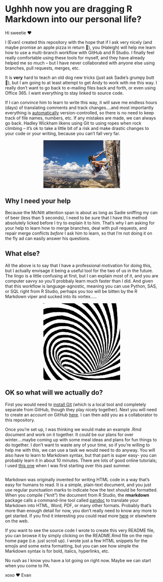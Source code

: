 Ughhh now you are dragging R Markdown into our personal life?
================

Hi sweetie ❤

I (Evan) created this repository with the hope that if I ask very nicely
(and maybe promise an apple pizza in return 🍕), you (Haleigh) will help
me learn how to use a multi-branch workflow with GitHub and R Studio. I
finally feel really comfortable using these tools for myself, and they
have already helped me so much – but I have never collaborated with
anyone else using branches, pull requests, merges, etc.

It is **very** hard to teach an old dog new tricks (just ask Sadie’s
grumpy butt 🐶), but I am going to at least attempt to get Andy to work
with me this way. I really don’t want to go back to e-mailing files back
and forth, or even using Office 365. I want everything to stay linked to
source code.

If I can convince him to learn to write this way, it will save me
endless hours (days) of translating comments and track changes….and most
importantly everything is <u>automatically</u> version-controlled, so
there is no need to keep track of file names, numbers, etc. If any
mistakes are made, we can always go back. Hadley Wickham likens using
Git to using ropes when rock climbing – it’s ok to take a little bit of
a risk and make drastic changes to your code or your writing, because
you can’t fall very far.

<img src="images/rock-climbing.jpg" width="50%" style="display: block; margin: auto;" />

## Why I need your help

Because the McNitt attention span is about as long as Sadie sniffing my
can of beer (less than 5 seconds), I need to be sure that I have this
method absolutely licked before I try to explain it to him. That’s why I
am asking for your help to learn how to merge branches, deal with pull
requests, and repair merge conflicts *before* I ask him to learn, so
that I’m not doing it on the fly ad can easily answer his questions.

## What else?

All the above is to say that I have a professional motivation for doing
this, but I actually envisage it being a useful tool for the two of us
in the future. The lingo is a little confusing at first, but I can
explain most of it, and you are computer savvy so you’ll probbaly learn
much faster than I did. And given that this workflow is
language-agnostic, meaning you can use Python, SAS, or SQL right from R
Studio, perhaps you too will be bitten by the R Markdown viper and
sucked into its vortex…..

<img src="images/animated_infinite_vortex.gif" width="50%" style="display: block; margin: auto;" />

## OK so what will we actually do?

First you would need to [install
Git](https://git-scm.com/book/en/v2/Getting-Started-Installing-Git/)
(which is a local tool and completely separate from GitHub, though they
play nicely together). Next you will need to create an account on GitHub
[here](https://github.com/join). I can then add you as a collaborator to
this repository.

Once you’re set up, I was thinking we would make an example .Rmd
document and work on it together. It could be our plans for over
winter….maybe coming up with some meal ideas and plans for fun things to
do together. I don’t want to waste any of your time, so if you’re
willing to help me with this, we can use a task we would need to do
anyway. You will also have to learn to Markdown syntax, but that part is
super easy- you can probably learn it in about 10 minutes. There are
lots of good online tutorials; I used [this
one](https://www.markdowntutorial.com/) when I was first starting over
this past summer.

## 

Markdown was originally invented for writing HTML code in a way that’s
easy for humans to read. It is a simple, plain-text document, and you
just use regular punctuation marks to indicate how the text should be
formatted. When you compile (“knit”) the document from R Studio, the
**rmarkdown** package calls a command-line tool called
[pandoc](https://pandoc.org/) to translate your Markdown into HTML,
Word, PDF, or many other formats. Probably that’s more than enough
detail for now, you don’t really need to know any more to get started.
If you find it interesting you could read more
[here](https://rmarkdown.rstudio.com/lesson-2.html) or elsewhere on the
web.

If you want to see the source code I wrote to create this very README
file, you can browse it by simply clicking on the README.Rmd file on the
repo home page (i.e. just scroll up). I wrote just a few HTML snippets
for the emojis and some extra formatting, but you can see how simple the
Markdown syntax is for bold, italics, hyperlinks, etc.

No rush as I know you have a lot going on right now. Maybe we can start
when you come to PA.

xoxo ❤ Evan
